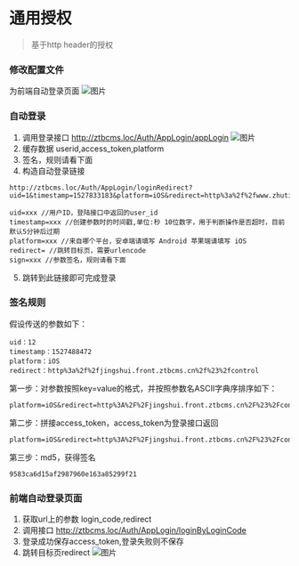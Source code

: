 # 通用授权
> 基于http header的授权

### 修改配置文件
为前端自动登录页面
![图片](https://dn-coding-net-production-pp.qbox.me/e6812fb8-dfc5-4b0a-ac9e-fe4cf9c5ba8c.png)

### 自动登录
1. 调用登录接口 http://ztbcms.loc/Auth/AppLogin/appLogin
![图片](https://dn-coding-net-production-pp.qbox.me/f47f956a-7f0b-4fde-ba0a-2e4dee7ec603.png)
2. 缓存数据 userid,access_token,platform
3. 签名，规则请看下面
4. 构造自动登录链接
```
http://ztbcms.loc/Auth/AppLogin/loginRedirect?uid=1&timestamp=1527833183&platform=iOS&redirect=http%3a%2f%2fwww.zhutibang.cn&sign=27e5a7cf706d1a6c06133d8443ebdee6

uid=xxx //用户ID，登陆接口中返回的user_id
timestamp=xxx //创建参数时的时间戳,单位:秒 10位数字，用于判断操作是否超时，目前默认5分钟后过期
platform=xxx //来自哪个平台，安卓端请填写 Android 苹果端请填写 iOS
redirect= //跳转目标页，需要urlencode
sign=xxx //参数签名，规则请看下面
```
5. 跳转到此链接即可完成登录

### 签名规则

假设传送的参数如下：
```
uid：12
timestamp：1527488472
platform：iOS
redirect：http%3a%2f%2fjingshui.front.ztbcms.cn%2f%23%2fcontrol
```

第一步：对参数按照key=value的格式，并按照参数名ASCII字典序排序如下：
```
platform=iOS&redirect=http%3A%2F%2Fjingshui.front.ztbcms.cn%2F%23%2Fcontrol&timestamp=1527488472&uid=12
```
第二步：拼接access_token，access_token为登录接口返回
```
platform=iOS&redirect=http%3A%2F%2Fjingshui.front.ztbcms.cn%2F%23%2Fcontrol&timestamp=1527488472&uid=12&access_token=qydRzZEYq6bPiq58LdgpwoVLCjWAlh9MXiGNFpEGOADv4dXllZhVi7D0zvxNSwn2wlL8XhI5oUXquaP8iVLvErnvpStEAleeGvGTpATZRUhHYXA6DcKUhKCGhmA47hGv
```
第三步：md5，获得签名
```
9583ca6d15af2987960e163a85299f21
```

### 前端自动登录页面
1. 获取url上的参数 login_code,redirect
2. 调用接口 http://ztbcms.loc/Auth/AppLogin/loginByLoginCode
3. 登录成功保存access_token,登录失败则不保存
4. 跳转目标页redirect
![图片](https://dn-coding-net-production-pp.qbox.me/c37f5d97-07a9-4036-80b8-c846d31f5ebc.png)
